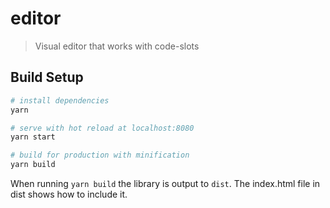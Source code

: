 # editor

> Visual editor that works with code-slots

## Build Setup

``` bash
# install dependencies
yarn

# serve with hot reload at localhost:8080
yarn start

# build for production with minification
yarn build
```

When running `yarn build` the library is output to `dist`. The index.html file
in dist shows how to include it.
